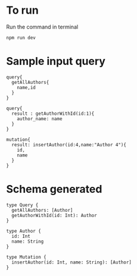 # To run

Run the command in terminal

```
npm run dev
```

# Sample input query

```
query{
  getAllAuthors{
    name,id
  }
}
```

```
query{
  result : getAuthorWithId(id:1){
    author_name: name
  }
}

```
```
mutation{
  result: insertAuthor(id:4,name:"Author 4"){
    id,
    name
  }
}
```


# Schema generated
```
type Query {
  getAllAuthors: [Author]
  getAuthorWithId(id: Int): Author
}

type Author {
  id: Int
  name: String
}

type Mutation {
  insertAuthor(id: Int, name: String): [Author]
}
```
